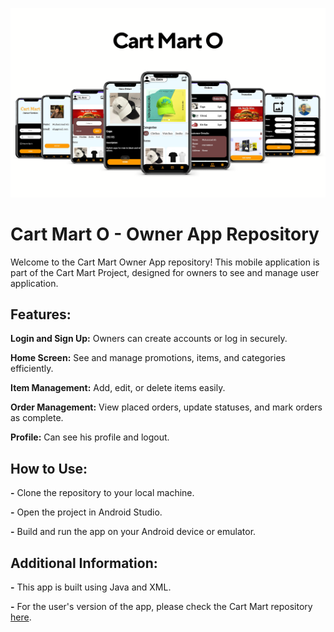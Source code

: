 ![Screens](https://github.com/Muhammad-Ali-Khokhar/Cart-Mart-O/blob/master/Cart%20Mart%20O.png)

# Cart Mart O - Owner App Repository

Welcome to the Cart Mart Owner App repository! This mobile application is part of the Cart Mart Project, designed for owners to see and manage user application.

## Features:

**Login and Sign Up:** Owners can create accounts or log in securely.

**Home Screen:** See and manage promotions, items, and categories efficiently.

**Item Management:** Add, edit, or delete items easily.

**Order Management:** View placed orders, update statuses, and mark orders as complete.

**Profile:** Can see his profile and logout.

## How to Use:

**-** Clone the repository to your local machine.

**-** Open the project in Android Studio.

**-** Build and run the app on your Android device or emulator.

## Additional Information:

**-** This app is built using Java and XML.

**-** For the user's version of the app, please check the Cart Mart repository [here](https://github.com/Muhammad-Ali-Khokhar/Cart-Mart).

